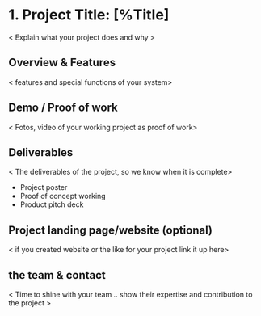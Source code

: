 # 1. Project Title: [%Title]

< Explain what your project does and why >

## Overview & Features

< features and special functions of your system>

## Demo / Proof of work

< Fotos, video of your working project as proof of work>

## Deliverables

< The deliverables of the project, so we know when it is complete>
- Project poster
- Proof of concept working
- Product pitch deck

## Project landing page/website (optional)

< if you created website or the like for your project link it up here>

## the team & contact

< Time to shine with your team .. show their expertise and contribution to the project >

